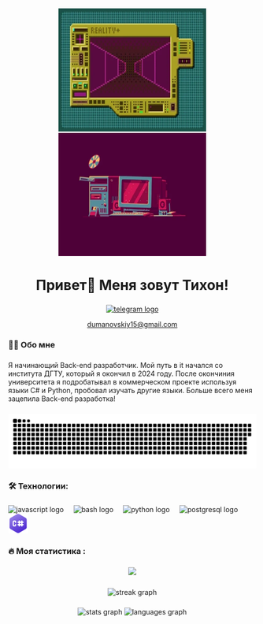 ###

<p align="center">
 <img height="250" width="300" src="assets/giphy_2.webp" alt="Computer"/>
 <img height="250" width="300" src="assets/giphy.webp" alt="Computer"/>
</p>

###

<h1 align="center">Привет👋 Меня зовут Тихон!</h1>

###

<div align="center">
  <a href="https://t.me/Tihohod7" target="_blank">
    <img src="https://img.shields.io/static/v1?message=Telegram&logo=telegram&label=&color=2CA5E0&logoColor=white&labelColor=&style=for-the-badge" height="25" alt="telegram logo"  />
  </a>
  
   <dumanovskiy15@gmail.com>
  
</div>

###

<h3 align="left">👩‍💻  Обо мне</h3>

###

<p align="left">Я начинающий Back-end разработчик. Мой путь в it начался со института ДГТУ, который я окончил в 2024 году. После окончиния университета я подробатывал в коммерческом проекте используя языки C# и Python, пробовал изучать другие языки. Больше всего меня зацепила Back-end разработка!</p>

###

<p align="center">
 <img width="600" src="assets/github-snake.svg" alt="snake"/>
</p>

###

<h3 align="left">🛠 Технологии:</h3>

###

<div align="left">
  <img src="https://cdn.jsdelivr.net/gh/devicons/devicon/icons/javascript/javascript-original.svg" height="40" alt="javascript logo"  />
  <img width="12" />
  <img src="https://cdn.simpleicons.org/gnubash/4EAA25" height="40" alt="bash logo"  />
  <img width="12" />
  <img src="https://skillicons.dev/icons?i=py" height="40" alt="python logo"  />
  <img width="12" />
  <img src="https://skillicons.dev/icons?i=postgres" height="40" alt="postgresql logo"  />
  <img width="12" />
  <img src="assets/C_Sharp_Icon.png" height="40" alt="postgresql logo"  />
  <img width="12" />
</div>

###

###

<h3 align="left">🔥   Моя статистика :</h3>

###

<div align="center">
  <img src="https://www.codewars.com/users/Tihohod/badges/large"  />
</div>

###

###

<div align="center">
  <img src="https://streak-stats.demolab.com?user=Tihohod2000&locale=en&mode=daily&hide_border=false&border_radius=5&order=3" height="220" alt="streak graph"  />
</div>

###

<div align="center">
  <img src="https://github-readme-stats.vercel.app/api?username=Tihohod2000&hide_title=false&hide_rank=false&show_icons=true&include_all_commits=true&count_private=true&disable_animations=false&theme=tokyonight&locale=en&hide_border=false&order=1" height="150" alt="stats graph"  />
  <img src="https://github-readme-stats.vercel.app/api/top-langs?username=Tihohod2000&locale=en&hide_title=false&layout=compact&card_width=320&langs_count=5&theme=tokyonight&hide_border=false&order=2" height="150" alt="languages graph"  />
</div>

###
